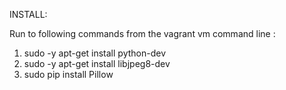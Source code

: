 INSTALL:


Run to following commands from the vagrant vm command line :
1) sudo -y apt-get install python-dev
2) sudo -y apt-get install libjpeg8-dev 
2) sudo pip install Pillow

